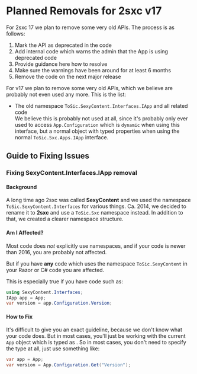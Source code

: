 
# Planned Removals for 2sxc v17

For 2sxc 17 we plan to remove some very old APIs.
The process is as follows:

1. Mark the API as deprecated in the code
1. Add internal code which warns the admin that the App is using deprecated code
1. Provide guidance here how to resolve
1. Make sure the warnings have been around for at least 6 months
1. Remove the code on the next major release

For v17 we plan to remove some very old APIs, which we believe are probably not even used any more.
This is the list:

* The old namespace `ToSic.SexyContent.Interfaces.IApp` and all related code  
  We believe this is probably not used at all, since it's probably only ever used to access `App.Configuration` which is `dynamic` when using this interface,
  but a normal object with typed properties when using the normal `ToSic.Sxc.Apps.IApp` interface.


## Guide to Fixing Issues

### Fixing SexyContent.Interfaces.IApp removal

#### Background

A long time ago 2sxc was called **SexyContent** and we used the namespace `ToSic.SexyContent.Interfaces` for various things.
Ca. 2014, we decided to rename it to **2sxc** and use a `ToSic.Sxc` namespace instead.
In addition to that, we created a clearer namespace structure.

#### Am I Affected?

Most code does _not_ explicitly use namespaces, and if your code is newer than 2016, you are probably not affected.

But if you have **any** code which uses the namespace `ToSic.SexyContent` in your Razor or C# code you are affected.

This is especially true if you have code such as:

```c#
using SexyContent.Interfaces;
IApp app = App;
var version = app.Configuration.Version;
```

#### How to Fix

It's difficult to give you an exact guideline, because we don't know what your code does.
But in most cases, you'll just be working with the current `App` object which is typed as [](xref:ToSic.Sxc.Apps.IApp).
So in most cases, you don't need to specify the type at all, just use something like:

```c#
var app = App;
var version = App.Configuration.Get("Version");
```



